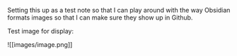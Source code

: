 Setting this up as a test note so that I can play around with the way Obsidian formats images so that I can make sure they show up in Github.

Test image for display:

![[images/image.png]]
